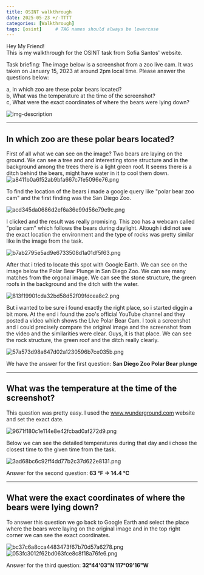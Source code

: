 ```yaml
---
title: OSINT walkthrough
date: 2025-05-23 +/-TTTT
categories: [Walkthrough]
tags: [osint]     # TAG names should always be lowercase
---
```


Hey My Friend! <br>
This is my walkthrough for the OSINT task from Sofia Santos' website.

Task briefing:
The image below is a screenshot from a zoo live cam. It was taken on January 15, 2023 at around 2pm local time.
Please answer the questions below:

a, In which zoo are these polar bears located?<br>
b, What was the temperature at the time of the screenshot?<br>
c, What were the exact coordinates of where the bears were lying down?

![img-description](../assets/img/1.png)

* * *

##  In which zoo are these polar bears located?
First of all what we can see on the image?
Two bears are laying on the ground. We can see a tree and and interesting stone structure and in the background among the trees there is a light green roof. It seems there is a ditch behind the bears, might have water in it to cool them down.
![a8411b0a6f52ab9bfa667c7fe5096e76.png](../assets/img/2.png)

To find the location of the bears i made a google query like "polar bear zoo cam" and the first finding was the San Diego Zoo.

![acd345da0686d2ef6a36e99d56e79e9c.png](../assets/img/3.png)

I clicked and the result was really promising. This zoo has a webcam called "polar cam" which follows the bears during daylight. Altough i did not see the exact location the environment and the type of rocks was pretty similar like in the image from the task.

![b7ab2795e5ad9e6733508d1a01df5f63.png](../assets/img/4.png)

After that i tried to locate this spot with Google Earth.
We can see on the image below the Polar Bear Plunge in San Diego Zoo. We can see many matches from the orgonal image. We can see the stone structure, the green roofs in the background and the ditch with the water.

![813f19901cda32bd58d52f09fdcea8c2.png](../assets/img/5.png)

But i wanted to be sure i found exactly the right place, so i started diggin a bit more.
At the end i found the zoo's official YouTube channel and they posted a video which shows the LIve Polar Bear Cam.
I took a screenshot and  i could precisely compare the original image and the screenshot from the video and the similarities were clear. Guys, it is that place. We can see the rock structure, the green roof and the ditch really clearly.

![57a573d98a647d02a1230596b7ce035b.png](../assets/img/6.png)

We have the answer for the first question:
**San Diego Zoo Polar Bear plunge**

* * *
##  What was the temperature at the time of the screenshot?

This question was pretty easy. I used the www.wunderground.com website and set the exact date.

![9671f180c1e114e8e42fcbad0af272d9.png](../assets/img/7.png)

Below we can see the detailed temperatures during that day and i chose the closest time to the given time from the task.

![3ad68bc6c92ff4dd77b2c37d622e8131.png](../assets/img/8.png)

Answer for the second question:
**63 °F -> 14.4 °C**

* * *
## What were the exact coordinates of where the bears were lying down?

To answer this question we go back to Google Earth and select the place where the bears were laying on the original image and in the top right corner we can see the exact coordinates.

![bc37c6a8cca4483473f67b70d57a6278.png](../assets/img/9.png)
![053fc3012f62bd063fce8c8f18a76fe6.png](../assets/img/10.png)

Answer for the third question:
**32°44'03"N 117°09'16"W**
